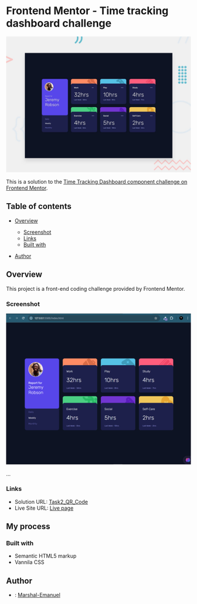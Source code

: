 # Frontend Mentor - Time tracking dashboard challenge

![Design preview for the Time tracking dashboard coding challenge](./design/desktop-preview.jpg)


This is a solution to the [Time Tracking Dashboard component challenge on Frontend Mentor](https://www.frontendmentor.io/challenges/time-tracking-dashboard-UIQ7167Jw).

## Table of contents

- [Overview](#overview)
  - [Screenshot](#screenshot)
  - [Links](#links)
  - [Built with](#built-with)

- [Author](#author)

## Overview
This project is a front-end coding challenge provided by Frontend Mentor.

### Screenshot

![Screenshot](images/screenshot.PNG)

...


### Links

- Solution URL: [Task2_QR_Code](https://github.com/Marshal-Emanuel/teach2give_task3_desktopDesign)
- Live Site URL: [Live page](https://marshal-emanuel.github.io/teach2give_task3_desktopDesign/)

## My process

### Built with

- Semantic HTML5 markup
- Vannila CSS

## Author
- : [Marshal-Emanuel](https://github.com/Marshal-Emanuel)
